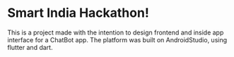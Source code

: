 # Smart India Hackathon!
This is a project made with the intention to design frontend and inside app interface for a ChatBot app.
The platform was built on AndroidStudio, using flutter and dart.
